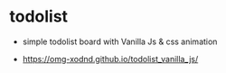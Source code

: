 # todolist

- simple todolist board with Vanilla Js & css animation

- https://omg-xodnd.github.io/todolist_vanilla_js/

  

